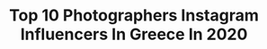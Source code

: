 ---
title: Top 10 Photographers Instagram Influencers In Greece In 2020
description: >-
  Find top photographers Instagram influencers in Greece in 2020. Most popular hashtags: #athens #lifestyle #photographer #smile.
platform: Instagram
profiles:
  - username: "christos_predoulis"
    fullname: >-
      Christos Predoulis
    location: "Greece"
    followers: 14788
    engagement: 303
    commentsToLikes: 0.021237
    id: ck14khy8spkzz0i19x0qi6tnq
    verified: false
    hashtags: "#advertising, #commerce, #ecommerce, #production"
  - username: "skoulos"
    fullname: >-
      skoulos
    location: "Greece"
    followers: 119706
    engagement: 484
    commentsToLikes: 0.003984
    id: ck0vvx52kr5xi0i19b2us035w
    verified: false
    hashtags: "#master, #hairstyles, #cover, #quarantinelife"
  - username: "antonis_kanaris"
    fullname: >-
      Antonis Kanaris
    location: "Greece"
    followers: 8087
    engagement: 859
    commentsToLikes: 0.079321
    id: ck5pvivxdi3gq0i115pydr8k0
    verified: false
    hashtags: "#lifestyle, #roofrestaurant, #bars, #ermou"
  - username: "jim_kehagias"
    fullname: >-
      ᴊɪᴍ ᴋᴇʜᴀɢɪᴀs
    location: "Greece"
    followers: 10658
    engagement: 1073
    commentsToLikes: 0.083795
    id: ckap6b08tf4ut0i782amr8h8v
    verified: false
    hashtags: "#sunny, #summer2020, #palms, #sunsetlover"
  - username: "sbingraphy"
    fullname: >-
      Safiye Bingöl
    location: "Greece"
    followers: 30515
    engagement: 563
    commentsToLikes: 0.031651
    id: ck0vzrgefajq50i19ambrq32d
    verified: false
    hashtags: "#tb, #keepcreatingchallenge"
  - username: "kosmaskoumianos"
    fullname: >-
      kosmas koumianos
    location: "Greece"
    followers: 39334
    engagement: 969
    commentsToLikes: 0.011309
    id: ck0u2e4yizmkg0i196xy0usxq
    verified: false
    hashtags: "#saltlife, #merrychristmas, #stayinbed, #lips"
  - username: "oskar_grfx"
    fullname: >-
      Yorgos Oskar | Photographer
    location: "Greece"
    followers: 16258
    engagement: 909
    commentsToLikes: 0.021671
    id: ck5pvitaki3250i1139to7egc
    verified: false
    hashtags: "#athenslife, #fitness, #vscocam, #beachwear"
  - username: "zissis_live"
    fullname: >-
      Zissis Tsoubos
    location: "Greece"
    followers: 6838
    engagement: 1558
    commentsToLikes: 0.004129
    id: ckaoqu2j0kee50i78h7m08yya
    verified: false
    hashtags: "#realhiphop, #billytheta, #bwconcert, #stoner"
  - username: "monetasss"
    fullname: >-
      moneta zumba
    location: "Greece"
    followers: 3350
    engagement: 1485
    commentsToLikes: 0.158522
    id: ckap25faqxg9t0i78vz6cndj5
    verified: false
    hashtags: "#mykonos, #izmir, #body, #colorful"
  - username: "evangelia_21.8"
    fullname: >-
      𝑬𝒗𝒂𝒏𝒈𝒆𝒍𝒊𝒂 𝑨𝒕𝒉𝒂𝒏𝒂𝒔𝒊𝒂𝒅𝒐𝒖
    location: "Greece"
    followers: 3961
    engagement: 1388
    commentsToLikes: 0.232716
    id: ck5q06rkx4j110i119n060ez4
    verified: false
    hashtags: "#simplicity, #pr0ject, #createyourlight, #model"
---